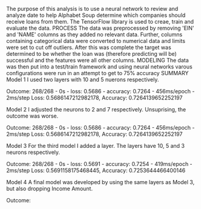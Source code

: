 The purpose of this analysis is to use a neural network to review and analyze date to help Alphabet Soup determine which companies should receive loans from them.  The TensorFlow library is used to creae, train and evaluate the data.
PROCESS
The data was preprocessed by removing 'EIN' and 'NAME' columns as they added no relevant data.  Further, columns containing categorical data were converted to numerical data and limits were set to cut off outliers.  After this was complete the target was determined to be whether the loan was (therefore predicting will be) successful and the features were all other columns.
MODELING
The data was then put into a test/train framework and using neural networks varous configurations were run in an attempt to get to 75% accuracy
SUMMARY
Model 1
I used two layers with 10 and 5 nuerons respectively.  

Outcome:
268/268 - 0s - loss: 0.5686 - accuracy: 0.7264 - 456ms/epoch - 2ms/step
Loss: 0.5686147212982178, Accuracy: 0.7264139652252197

Model 2
I adjusted the neurons to 2 and 7 respectively.  Unsuprising, the outcome was worse.  

Outcome:
268/268 - 0s - loss: 0.5686 - accuracy: 0.7264 - 456ms/epoch - 2ms/step
Loss: 0.5686147212982178, Accuracy: 0.7264139652252197


Model 3
For the third model I added a layer.  The layers have 10, 5 and 3 neurons respectively.

Outcome:
268/268 - 0s - loss: 0.5691 - accuracy: 0.7254 - 419ms/epoch - 2ms/step
Loss: 0.5691158175468445, Accuracy: 0.7253644466400146

Model 4
A final model was developed by using the same layers as Model 3, but also dropping Income Amount.

Outcome:

